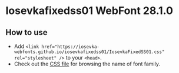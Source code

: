 # Iosevkafixedss01 WebFont 28.1.0

## How to use

- Add `<link href="https://iosevka-webfonts.github.io/iosevkafixedss01/IosevkaFixedSS01.css" rel="stylesheet" />` to your `<head>`.
- Check out the [CSS file](./IosevkaFixedSS01.css) for browsing the name of font family.
